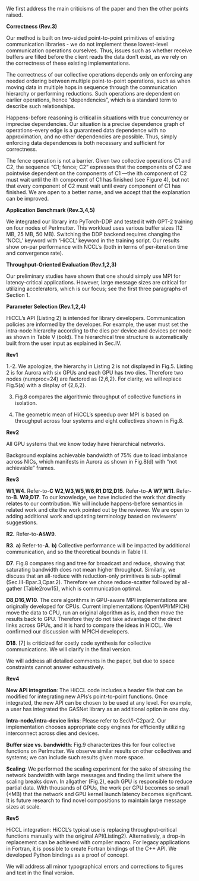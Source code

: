 We first address the main criticisms of the paper and then the other points raised.

**Correctness (Rev.3)**

Our method is built on two-sided point-to-point primitives of existing communication libraries - we do not implement these lowest-level communication operations ourselves. Thus, issues such as whether receive buffers are filled before the client reads the data don’t exist, as we rely on the correctness of these existing implementations.

The correctness of our collective operations depends only on enforcing any needed ordering between multiple point-to-point operations, such as when moving data in multiple hops in sequence through the communication hierarchy or performing reductions.  Such operations are dependent on earlier operations, hence “dependencies”, which is a standard term to describe such relationships.

Happens-before reasoning is critical in situations with true concurrency or imprecise dependencies.  Our situation is a precise dependence graph of operations–every edge is a guaranteed data dependence with no approximation, and no other dependencies are possible. Thus, simply enforcing data dependences is both necessary and sufficient for correctness.  

The fence operation is not a barrier. Given two collective operations C1 and C2, the sequence “C1; fence; C2” expresses that the components of C2 are pointwise dependent on the components of C1 —the ith component of C2 must wait until the ith component of C1 has finished (see Figure 4), but not that every component of C2 must wait until every component of C1 has finished. We are open to a better name, and we accept that the explanation can be improved.

**Application Benchmark (Rev.3,4,5)**

We integrated our library into PyTorch-DDP and tested it with GPT-2 training on four nodes of Perlmutter. This workload uses various buffer sizes (12 MB, 25 MB, 50 MB). Switching the DDP backend requires changing the ‘NCCL’ keyword with ‘HiCCL’ keyword in the training script. Our results show on-par performance with NCCL’s (both in terms of per-iteration time and convergence rate).

**Throughput-Oriented Evaluation (Rev.1,2,3)**

Our preliminary studies have shown that one should simply use MPI for latency-critical applications. However, large message sizes are critical for utilizing accelerators, which is our focus; see the first three paragraphs of Section 1. 

**Parameter Selection (Rev.1,2,4)**

HiCCL’s API (Listing 2) is intended for library developers. Communication policies are informed by the developer. For example, the user must set the intra-node hierarchy according to the dies per device and devices per node as shown in Table V (bold). The hierarchical tree structure is automatically built from the user input as explained in Sec.IV.

**Rev1**

1.-2. We apologize, the hierarchy in Listing 2 is not displayed in Fig.5. Listing 2 is for Aurora with six GPUs and each GPU has two dies. Therefore two nodes (numproc=24) are factored as {2,6,2}. For clarity, we will replace Fig.5(a) with a display of {2,6,2}.

3) Fig.8 compares the algorithmic throughput of collective functions in isolation.

4) The geometric mean of HiCCL’s speedup over MPI is based on throughput across four systems and eight collectives shown in Fig.8.

**Rev2**

All GPU systems that we know today have hierarchical networks.

Background explains achievable bandwidth of 75% due to load imbalance across NICs, which manifests in Aurora as shown in Fig.8(d) with “not achievable” frames.

**Rev3**

**W1**,**W4**. Refer-to-**C**
**W2**,**W3**,**W5**,**W6**,**R1**,**D12**,**D15**. Refer-to-**A**
**W7**,**W11**. Refer-to-**B**.
**W9**,**D17**. To our knowledge, we have included the work that directly relates to our contribution. We will include happens-before semantics in related work and cite the work pointed out by the reviewer. We are open to adding additional work and updating terminology based on reviewers’ suggestions.

**R2.** Refer-to-**A**&**W9**.

**R3**. **a)** Refer-to-**A**. **b)** Collective performance will be impacted by additional communication, and so the theoretical bounds in Table III.

**D7**. Fig.8 compares ring and tree for broadcast and reduce, showing that saturating bandwidth does not mean higher throughput. Similarly, we discuss that an all-reduce with reduction-only primitives is sub-optimal (Sec.III-Bpar.3,Cpar.2). Therefore we chose reduce-scatter followed by all-gather (TabIe2row15), which is communication optimal.

**D8**,**D16**,**W10**. The core algorithms in GPU-aware MPI implementations are originally developed for CPUs. Current implementations (OpenMPI/MPICH) move the data to CPU, run an original algorithm as is, and then move the results back to GPU. Therefore they do not take advantage of the direct links across GPUs, and it is hard to compare the ideas in HiCCL. We confirmed our discussion with MPICH developers.

**D18**. [7] is criticized for costly code synthesis for collective communications. We will clarify in the final version.

We will address all detailed comments in the paper, but due to space constraints cannot answer exhaustively.

**Rev4**

**New API integration**: The HiCCL code includes a header file that can be modified for integrating new APIs’s point-to-point functions. Once integrated, the new API can be chosen to be used at any level. For example, a user has integrated the GASNet library as an additional option in one day.

**Intra-node/intra-device links**: Please refer to SecVI-C2par2. Our implementation chooses appropriate copy engines for efficiently utilizing interconnect across dies and devices.

**Buffer size vs. bandwidth**: Fig.9 characterizes this for four collective functions on Perlmutter. We observe similar results on other collectives and systems; we can include such results given more space.

**Scaling**: We performed the scaling experiment for the sake of stressing the network bandwidth with large messages and finding the limit where the scaling breaks down. In allgather (Fig.2), each GPU is responsible to reduce partial data. With thousands of GPUs, the work per GPU becomes so small (<MB) that the network and GPU kernel launch latency becomes significant. It is future research to find novel compositions to maintain large message sizes at scale.

**Rev5**

HiCCL integration: HiCCL’s typical use is replacing throughput-critical functions manually with the original API(Listing2). Alternatively, a drop-in replacement can be achieved with compiler macro. For legacy applications in Fortran, it is possible to create Fortran bindings of the C++ API. We developed Python bindings as a proof of concept.

We will address all minor typographical errors and corrections to figures and text in the final version.
